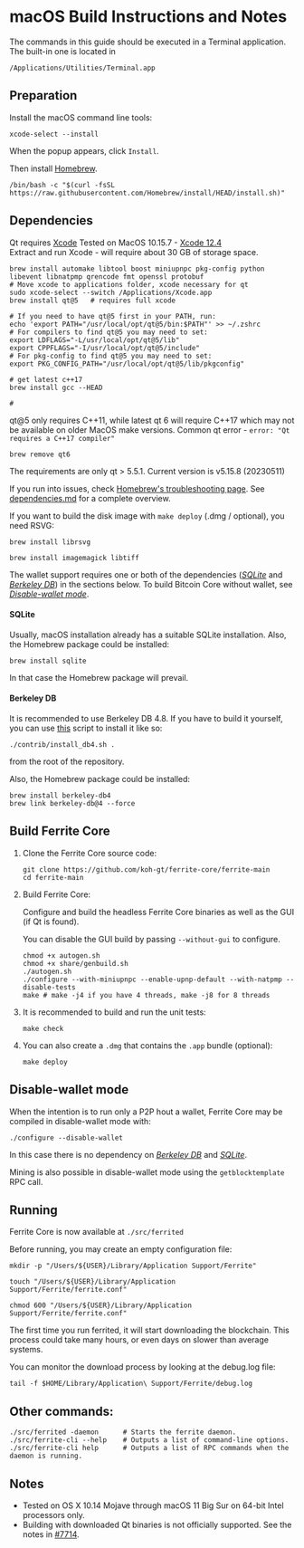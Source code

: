 # macOS Build Instructions and Notes

The commands in this guide should be executed in a Terminal application.
The built-in one is located in
```
/Applications/Utilities/Terminal.app
```

## Preparation
Install the macOS command line tools:

```shell
xcode-select --install
```

When the popup appears, click `Install`.

Then install [Homebrew](https://brew.sh).
``` shell
/bin/bash -c "$(curl -fsSL https://raw.githubusercontent.com/Homebrew/install/HEAD/install.sh)"
```

## Dependencies
Qt requires [Xcode](https://developer.apple.com/download/all/)
Tested on MacOS 10.15.7 - [Xcode 12.4](https://download.developer.apple.com/Developer_Tools/Xcode_12.4/Xcode_12.4.xip)  
Extract and run Xcode - will require about 30 GB of storage space.  
```shell
brew install automake libtool boost miniupnpc pkg-config python libevent libnatpmp qrencode fmt openssl protobuf
# Move xcode to applications folder, xcode necessary for qt
sudo xcode-select --switch /Applications/Xcode.app
brew install qt@5   # requires full xcode

# If you need to have qt@5 first in your PATH, run:
echo 'export PATH="/usr/local/opt/qt@5/bin:$PATH"' >> ~/.zshrc
# For compilers to find qt@5 you may need to set:
export LDFLAGS="-L/usr/local/opt/qt@5/lib"
export CPPFLAGS="-I/usr/local/opt/qt@5/include"
# For pkg-config to find qt@5 you may need to set:
export PKG_CONFIG_PATH="/usr/local/opt/qt@5/lib/pkgconfig"

# get latest c++17
brew install gcc --HEAD

#
```
qt@5 only requires C++11, while latest qt 6 will require C++17 which may not be available on older MacOS make versions.
Common qt error - 
```error: "Qt requires a C++17 compiler"```
```shell
brew remove qt6
```

The requirements are only qt > 5.5.1. Current version is v5.15.8 (20230511)

If you run into issues, check [Homebrew's troubleshooting page](https://docs.brew.sh/Troubleshooting).
See [dependencies.md](dependencies.md) for a complete overview.

If you want to build the disk image with `make deploy` (.dmg / optional), you need RSVG:
```shell
brew install librsvg

brew install imagemagick libtiff
```

The wallet support requires one or both of the dependencies ([*SQLite*](#sqlite) and [*Berkeley DB*](#berkeley-db)) in the sections below.
To build Bitcoin Core without wallet, see [*Disable-wallet mode*](#disable-wallet-mode).

#### SQLite

Usually, macOS installation already has a suitable SQLite installation.
Also, the Homebrew package could be installed:

```shell
brew install sqlite
```

In that case the Homebrew package will prevail.

#### Berkeley DB

It is recommended to use Berkeley DB 4.8. If you have to build it yourself,
you can use [this](/contrib/install_db4.sh) script to install it
like so:

```shell
./contrib/install_db4.sh .
```

from the root of the repository.

Also, the Homebrew package could be installed:

```shell
brew install berkeley-db4
brew link berkeley-db@4 --force
```

## Build Ferrite Core

1. Clone the Ferrite Core source code:
    ```shell
    git clone https://github.com/koh-gt/ferrite-core/ferrite-main
    cd ferrite-main
    ```

2.  Build Ferrite Core:

    Configure and build the headless Ferrite Core binaries as well as the GUI (if Qt is found).

    You can disable the GUI build by passing `--without-gui` to configure.
    ```shell
    chmod +x autogen.sh
    chmod +x share/genbuild.sh
    ./autogen.sh
    ./configure --with-miniupnpc --enable-upnp-default --with-natpmp --disable-tests
    make # make -j4 if you have 4 threads, make -j8 for 8 threads
    ```

3.  It is recommended to build and run the unit tests:
    ```shell
    make check
    ```

4.  You can also create a  `.dmg` that contains the `.app` bundle (optional):
    ```shell
    make deploy
    ```

## Disable-wallet mode
When the intention is to run only a P2P hout a wallet, Ferrite Core may be
compiled in disable-wallet mode with:
```shell
./configure --disable-wallet
```

In this case there is no dependency on [*Berkeley DB*](#berkeley-db) and [*SQLite*](#sqlite).

Mining is also possible in disable-wallet mode using the `getblocktemplate` RPC call.

## Running
Ferrite Core is now available at `./src/ferrited`

Before running, you may create an empty configuration file:
```shell
mkdir -p "/Users/${USER}/Library/Application Support/Ferrite"

touch "/Users/${USER}/Library/Application Support/Ferrite/ferrite.conf"

chmod 600 "/Users/${USER}/Library/Application Support/Ferrite/ferrite.conf"
```

The first time you run ferrited, it will start downloading the blockchain. This process could
take many hours, or even days on slower than average systems.

You can monitor the download process by looking at the debug.log file:
```shell
tail -f $HOME/Library/Application\ Support/Ferrite/debug.log
```

## Other commands:
```shell
./src/ferrited -daemon      # Starts the ferrite daemon.
./src/ferrite-cli --help    # Outputs a list of command-line options.
./src/ferrite-cli help      # Outputs a list of RPC commands when the daemon is running.
```

## Notes
* Tested on OS X 10.14 Mojave through macOS 11 Big Sur on 64-bit Intel
processors only.
* Building with downloaded Qt binaries is not officially supported. See the notes in [#7714](https://github.com/bitcoin/bitcoin/issues/7714).
